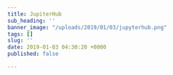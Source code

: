 ```yaml
---
title: JupiterHub
sub_heading: ''
banner_image: "/uploads/2019/01/03/jupyterhub.png"
tags: []
slug: ''
date: 2019-01-03 04:30:20 +0000
published: false

---
```

